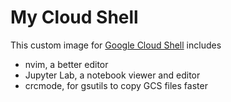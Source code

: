 # My Cloud Shell

This custom image for [Google Cloud Shell](https://cloud.google.com/shell/) includes

- nvim, a better editor
- Jupyter Lab, a notebook viewer and editor
- crcmode, for gsutils to copy GCS files faster
